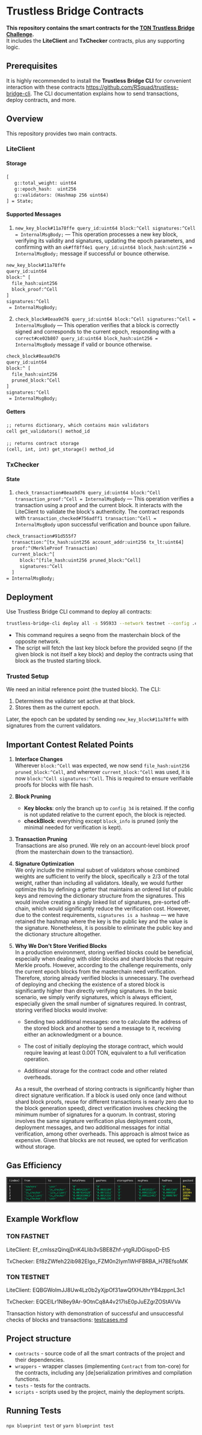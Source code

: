 # Trustless Bridge Contracts

**This repository contains the smart contracts for the [TON Trustless Bridge Challenge](https://contest.com/docs/TrustlessBridgeChallenge).**  
It includes the **LiteClient** and **TxChecker** contracts, plus any supporting logic.

## Prerequisites

It is highly recommended to install the **Trustless Bridge CLI** for convenient interaction with these contracts https://github.com/RSquad/trustless-bridge-cli. The CLI documentation explains how to send transactions, deploy contracts, and more.

## Overview

This repository provides two main contracts.

### LiteClient

#### Storage

```
[
   g::total_weight: uint64
   g::epoch_hash:  uint256
   g::validators: (Hashmap 256 uint64)
] = State;
```

#### Supported Messages

1. `new_key_block#11a78ffe query_id:uint64 block:^Cell signatures:^Cell = InternalMsgBody;` — This operation processes a new key block, verifying its validity and signatures, updating the epoch parameters, and confirming with an `ok#ff8ff4e1 query_id:uint64 block_hash:uint256 = InternalMsgBody;` message if successful or bounce otherwise.

```
new_key_block#11a78ffe
query_id:uint64
block:^ [
  file_hash:uint256
  block_proof:^Cell
]
signatures:^Cell
 = InternalMsgBody;
```

2. `check_block#8eaa9d76 query_id:uint64 block:^Cell signatures:^Cell = InternalMsgBody` — This operation verifies that a block is correctly signed and corresponds to the current epoch, responding with a `correct#ce02b807 query_id:uint64 block_hash:uint256 = InternalMsgBody` message if valid or bounce otherwise.

```
check_block#8eaa9d76
query_id:uint64
block:^ [
  file_hash:uint256
  pruned_block:^Cell
]
signatures:^Cell
 = InternalMsgBody;
```

#### Getters

```
;; returns dictionary, which contains main validators
cell get_validators() method_id

;; returns contract storage
(cell, int, int) get_storage() method_id
```

### TxChecker

#### State

1. `check_transaction#8eaa9d76 query_id:uint64 block:^Cell transaction_proof:^Cell = InternalMsgBody` — This operation verifies a transaction using a proof and the current block. It interacts with the LiteClient to validate the block's authenticity. The contract responds with `transaction_checked#756adff1 transaction:^Cell = InternalMsgBody` upon successful verification and bounce upon failure.

```
check_transaction#91d555f7
  transaction:^[tx_hash:uint256 account_addr:uint256 tx_lt:uint64]
  proof:^(MerkleProof Transaction)
  current_block:^[
     block:^[file_hash:uint256 pruned_block:^Cell]
     signatures:^Cell
  ]
= InternalMsgBody;
```

## Deployment

Use Trustless Bridge CLI command to deploy all contracts:

```bash
trustless-bridge-cli deploy all -s 595933 --network testnet --config .cfg.yaml
```

- This command requires a seqno from the masterchain block of the opposite network.
- The script will fetch the last key block before the provided seqno (if the given block is not itself a key block) and deploy the contracts using that block as the trusted starting block.

### Trusted Setup

We need an initial reference point (the trusted block). The CLI:

1. Determines the validator set active at that block.
2. Stores them as the current epoch.

Later, the epoch can be updated by sending `new_key_block#11a78ffe` with signatures from the current validators.

## Important Contest Related Points

1. **Interface Changes**  
   Wherever `block:^Cell` was expected, we now send `file_hash:uint256 pruned_block:^Cell`, and wherever `current_block:^Cell` was used, it is now `block:^Cell signatures:^Cell`. This is required to ensure verifiable proofs for blocks with file hash.

2. **Block Pruning**

   - **Key blocks**: only the branch up to `config 34` is retained. If the config is not updated relative to the current epoch, the block is rejected.
   - **checkBlock**: everything except `block_info` is pruned (only the minimal needed for verification is kept).

3. **Transaction Pruning**  
   Transactions are also pruned. We rely on an account-level block proof (from the masterchain down to the transaction).

4. **Signature Optimization**  
   We only include the minimal subset of validators whose combined weights are sufficient to verify the block, specifically ≥ 2/3 of the total weight, rather than including all validators. Ideally, we would further optimize this by defining a getter that maintains an ordered list of public keys and removing the dictionary structure from the signatures. This would involve creating a singly linked list of signatures, pre-sorted off-chain, which would significantly reduce the verification cost. However, due to the contest requirements, `signatures is a hashmap` — we have retained the hashmap where the key is the public key and the value is the signature. Nonetheless, it is possible to eliminate the public key and the dictionary structure altogether.

5. **Why We Don't Store Verified Blocks**  
   In a production environment, storing verified blocks could be beneficial, especially when dealing with older blocks and shard blocks that require Merkle proofs. However, according to the challenge requirements, only the current epoch blocks from the masterchain need verification. Therefore, storing already verified blocks is unnecessary. The overhead of deploying and checking the existence of a stored block is significantly higher than directly verifying signatures. In the basic scenario, we simply verify signatures, which is always efficient, especially given the small number of signatures required. In contrast, storing verified blocks would involve:

   - Sending two additional messages: one to calculate the address of the stored block and another to send a message to it, receiving either an acknowledgment or a bounce.

   - The cost of initially deploying the storage contract, which would require leaving at least 0.001 TON, equivalent to a full verification operation.

   - Additional storage for the contract code and other related overheads.

   As a result, the overhead of storing contracts is significantly higher than direct signature verification. If a block is used only once (and without shard block proofs, reuse for different transactions is nearly zero due to the block generation speed), direct verification involves checking the minimum number of signatures for a quorum. In contrast, storing involves the same signature verification plus deployment costs, deployment messages, and two additional messages for initial verification, among other overheads. This approach is almost twice as expensive. Given that blocks are not reused, we opted for verification without storage.

## Gas Efficiency

![img](gas.png)

## Example Workflow

### TON FASTNET

LiteClient: Ef_cmIsszQinqjDnK4LIib3vSBE8Zhf-ytgRJDGispoD-Et5

TxChecker: Ef8zZWfeh22ib982EIgo_FZM0n2Iym1WHFBRBA_H7BEfsoMK

### TON TESTNET

LiteClient: EQBGWoImJJ8Uw4Lz0b2yXjpOf31awQfXHJthrYB4zppnL3c1

TxChecker: EQCEILr1N8ey9Ar-9OtnCq8A4v217lsE0pJuEZgrZOStAVVa

Transaction history with demonstration of successful and unsuccessful checks of blocks and transactions:
[testcases.md](https://github.com/RSquad/trustless-bridge-cli/blob/master/testcases.md)

## Project structure

- `contracts` - source code of all the smart contracts of the project and their dependencies.
- `wrappers` - wrapper classes (implementing `Contract` from ton-core) for the contracts, including any [de]serialization primitives and compilation functions.
- `tests` - tests for the contracts.
- `scripts` - scripts used by the project, mainly the deployment scripts.

## Running Tests

`npx blueprint test` or `yarn blueprint test`
